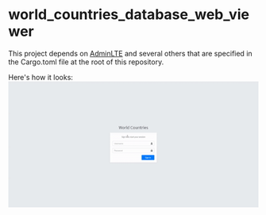 # world_countries_database_web_viewer
This project depends on [AdminLTE](https://github.com/ColorlibHQ/AdminLTE) and several others that are specified in the Cargo.toml file at the root of this repository.

Here's how it looks:
![functionality demonstration](cool_gif.gif)